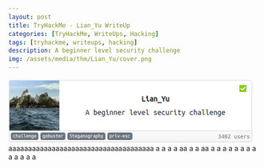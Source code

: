 ```yaml
---
layout: post
title: TryHackMe - Lian_Yu WriteUp
categories: [TryHackMe, WriteUps, Hacking]
tags: [tryhackme, writeups, hacking]
description: A beginner level security challenge
img: /assets/media/thm/Lian_Yu/cover.png
---
```

 ![Cover](/assets/media/thm/Lian_Yu/cover.png)
 aaaaaaaaaaaaaaaaaaaaaaaaaaaaaaaaaaaaa
 a
 a
 a
 a
 aa
 a
 a
 aa
 a
 a
 a
 a
 a
 a
 a
 a
 a
 a
 a
 a
 a
